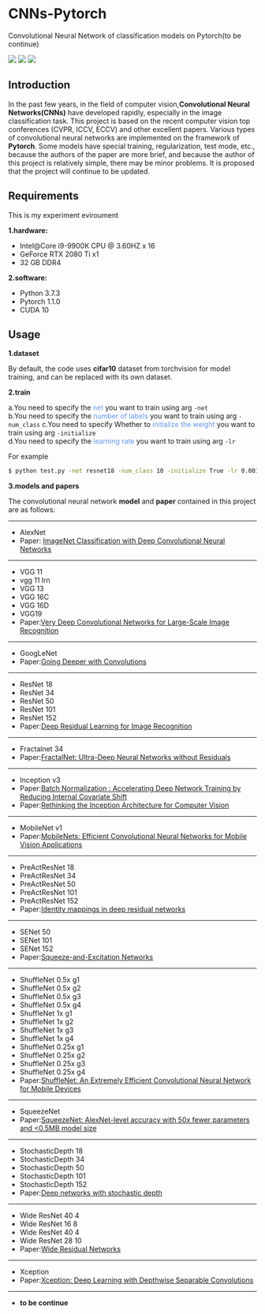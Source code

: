 # CNNs-Pytorch
Convolutional Neural Network of classification models on Pytorch(to be continue)  

![](https://img.shields.io/badge/Python-Pytorch-orange.svg?style=flat-square) 
![](https://img.shields.io/badge/CNNs-Vision-blue.svg?style=flat-square) 
![](https://img.shields.io/badge/By-KaiQiChen-red.svg?style=flat-square)


## Introduction
In the past few years, in the field of computer vision,**Convolutional Neural Networks(CNNs)** have developed rapidly, especially in the image classification task. This project is based on the recent computer vision top conferences (CVPR, ICCV, ECCV) and other excellent papers. Various types of convolutional neural networks are implemented on the framework of **Pytorch**. Some models have special training, regularization, test mode, etc., because the authors of the paper are more brief, and because the author of this project is relatively simple, there may be minor problems. It is proposed that the project will continue to be updated.

## Requirements
This is my experiment eviroument  

**1.hardware:**  

- Intel@Core i9-9900K CPU @ 3.60HZ x 16
- GeForce RTX 2080 Ti x1
- 32 GB DDR4

**2.software:**

- Python 3.7.3
- Pytorch 1.1.0
- CUDA 10

## Usage
**1.dataset**

By default, the code uses **cifar10** dataset from torchvision for model training, and can be replaced with its own dataset.

**2.train**

a.You need to specify the <font color=CornflowerBlue>net</font> you want to train using arg `-net`  
b.You need to specify the  <font color=CornflowerBlue>number of labels</font> you want to train using arg `-num_class` 
c.You need to specify Whether to <font color=CornflowerBlue>initialize the weight</font> you want to train using arg `-initialize`  
d.You need to specify the <font color=CornflowerBlue>learning rate</font> you want to train using arg `-lr`

For example
```bash
$ python test.py -net resnet18 -num_class 10 -initialize True -lr 0.001
```

**3.models and papers**

The convolutional neural network **model** and **paper** contained in this project are as follows:

---
* AlexNet
* Paper: [ImageNet Classification with Deep Convolutional Neural Networks](http://papers.nips.cc/paper/4824-imagenet-classification-with-deep-convolutional-neural-networks.pdf)
---

* VGG 11
* vgg 11 lrn
* VGG 13
* VGG 16C
* VGG 16D
* VGG19
* Paper:[Very Deep Convolutional Networks for Large-Scale Image Recognition](https://arxiv.org/pdf/1409.1556.pdf)
---
* GoogLeNet
* Paper:[Going Deeper with Convolutions](https://arxiv.org/pdf/1409.4842.pdf)
---
* ResNet 18
* ResNet 34
* ResNet 50
* ResNet 101
* ResNet 152
* Paper:[Deep Residual Learning for Image Recognition](https://arxiv.org/pdf/1512.03385.pdf)
---
* Fractalnet 34
* Paper:[FractalNet: Ultra-Deep Neural Networks without Residuals](https://arxiv.org/pdf/1605.07648v1.pdf)
---
* Inception v3
* Paper:[Batch Normalization : Accelerating Deep Network Training by Reducing Internal Covariate Shift](https://arxiv.org/pdf/1502.03167.pdf)
* Paper:[Rethinking the Inception Architecture for Computer Vision](https://arxiv.org/pdf/1512.00567v3.pdf)
---
* MobileNet v1
* Paper:[MobileNets: Efficient Convolutional Neural Networks for Mobile Vision Applications](https://arxiv.org/pdf/1704.04861.pdf)
---
* PreActResNet 18
* PreActResNet 34
* PreActResNet 50
* PreActResNet 101
* PreActResNet 152
* Paper:[Identity mappings in deep residual networks](https://arxiv.org/pdf/1603.05027.pdf)
---
* SENet 50
* SENet 101
* SENet 152
* Paper:[Squeeze-and-Excitation Networks](https://arxiv.org/pdf/1709.01507.pdf)
---
* ShuffleNet 0.5x g1
* ShuffleNet 0.5x g2
* ShuffleNet 0.5x g3
* ShuffleNet 0.5x g4
* ShuffleNet 1x g1
* ShuffleNet 1x g2
* ShuffleNet 1x g3
* ShuffleNet 1x g4
* ShuffleNet 0.25x g1
* ShuffleNet 0.25x g2
* ShuffleNet 0.25x g3
* ShuffleNet 0.25x g4
* Paper:[ShuffleNet: An Extremely Efficient Convolutional Neural Network for Mobile Devices](https://arxiv.org/pdf/1707.01083.pdf)
---
* SqueezeNet
* Paper:[SqueezeNet: AlexNet-level accuracy with 50x fewer parameters and <0.5MB model size](https://arxiv.org/pdf/1602.07360.pdf)
---
* StochasticDepth 18
* StochasticDepth 34
* StochasticDepth 50
* StochasticDepth 101
* StochasticDepth 152
* Paper:[Deep networks with stochastic depth](https://arxiv.org/pdf/1603.09382.pdf)
---
* Wide ResNet 40 4
* Wide ResNet 16 8
* Wide ResNet 40 4
* Wide ResNet 28 10
* Paper:[Wide Residual Networks](https://arxiv.org/pdf/1605.07146.pdf)
---
* Xception
* Paper:[Xception: Deep Learning with Depthwise Separable Convolutions](https://arxiv.org/pdf/1610.02357.pdf)
---
* **to be continue**
